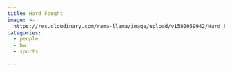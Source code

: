 ```yaml
---
title: Hard Fought
image: >-
  https://res.cloudinary.com/rama-llama/image/upload/v1580059942/Hard_Fought_lsq93f.jpg
categories:
  - people
  - bw
  - sports

---
```


